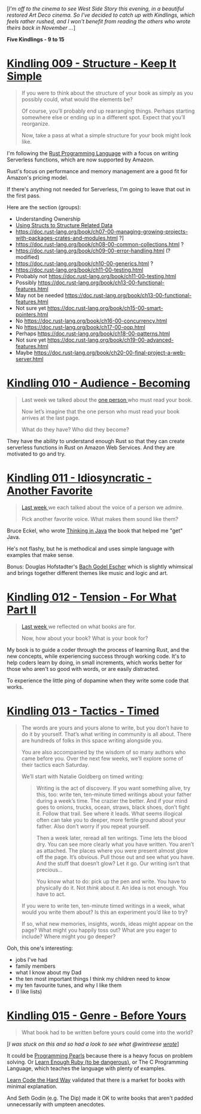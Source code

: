 [_I'm off to the cinema to see West Side Story this evening, in a beautiful restored Art Deco cinema. So I've decided to catch up with Kindlings, which feels rather rushed, and I won't benefit from reading the others who wrote theirs back in November ..._]

**Five Kindlings - 9 to 15**

# [Kindling 009 - Structure - Keep It Simple](https://wc3.akimbo.com/t/kindling-009-structure-keep-it-simple/65387)

>If you were to think about the structure of your book as simply as you possibly could, what would the elements be?
>
>Of course, you’ll probably end up rearranging things. Perhaps starting somewhere else or ending up in a different spot. Expect that you’ll reorganize.
>
>Now, take a pass at what a simple structure for your book might look like.

I'm following the [Rust Programming Language](https://doc.rust-lang.org/book/) with a focus on writing Serverless functions, which are now supported by Amazon.

Rust's focus on performance and memory management are a good fit for Amazon's pricing model.

If there's anything not needed for Serverless, I'm going to leave that out in the first pass.

Here are the section (groups):

* Understanding Ownership
* [Using Structs to Structure Related Data](https://doc.rust-lang.org/book/ch05-00-structs.html#using-structs-to-structure-related-data)
* https://doc.rust-lang.org/book/ch07-00-managing-growing-projects-with-packages-crates-and-modules.html ?]
* https://doc.rust-lang.org/book/ch08-00-common-collections.html ?
* https://doc.rust-lang.org/book/ch09-00-error-handling.html (? modified)
* https://doc.rust-lang.org/book/ch10-00-generics.html ?
* https://doc.rust-lang.org/book/ch11-00-testing.html
* Probably not https://doc.rust-lang.org/book/ch11-00-testing.html
* Possibly https://doc.rust-lang.org/book/ch13-00-functional-features.html
* May not be needed https://doc.rust-lang.org/book/ch13-00-functional-features.html
* Not sure yet https://doc.rust-lang.org/book/ch15-00-smart-pointers.html
* No https://doc.rust-lang.org/book/ch16-00-concurrency.html
* No https://doc.rust-lang.org/book/ch17-00-oop.html
* Perhaps https://doc.rust-lang.org/book/ch18-00-patterns.html
* Not sure yet https://doc.rust-lang.org/book/ch19-00-advanced-features.html
* Maybe https://doc.rust-lang.org/book/ch20-00-final-project-a-web-server.html

# [Kindling 010 - Audience - Becoming](https://wc3.akimbo.com/t/kindling-010-audience-becoming/65388)

> Last week we talked about the [one person ](https://wc3.akimbo.com/t/kindling-003-audience-just-one/64557) who must read your book.
>
>Now let’s imagine that the one person who must read your book arrives at the last page.
>
>What do they have? Who did they become?

They have the ability to understand enough Rust so that they can create serverless functions in Rust on Amazon Web Services. And they are motivated to go and try.

# [Kindling 011 - Idiosyncratic - Another Favorite](https://wc3.akimbo.com/t/kindling-011-idiosyncratic-another-favorite/65389)

>[Last week ](https://wc3.akimbo.com/t/kindling-004-idiosyncratic-like-you/64558) we each talked about the voice of a person we admire.
>
>Pick another favorite voice. What makes them sound like them?

Bruce Eckel, who wrote [Thinking in Java](https://www.amazon.co.uk/Thinking-Java-Bruce-Eckel/dp/0131872486/) the book that helped me "get" Java.

He's not flashy, but he is methodical and uses simple language with examples that make sense.

Bonus: Douglas Hofstadter's [Bach Godel Escher](https://en.wikipedia.org/wiki/G%C3%B6del,_Escher,_Bach) which is slightly whimsical and brings together different themes like music and logic and art.

# [Kindling 012 - Tension - For What Part II](https://wc3.akimbo.com/t/kindling-012-tension-for-what-part-ii/65390)

> [Last week ](https://wc3.akimbo.com/t/kindling-005-tension-for-what/64559) we reflected on what books are for.
>
>Now, how about your book? What is your book for?

My book is to guide a coder through the process of learning Rust, and the new concepts, while experiencing success through working code. It's to help coders learn by doing, in small increments, which works better for those who aren't so good with words, or are easily distracted.

To experience the little ping of dopamine when they write some code that works.

# [Kindling 013 - Tactics - Timed](https://wc3.akimbo.com/t/kindling-013-tactics-timed/65391)

> The words are yours and yours alone to write, but you don’t have to do it by yourself. That’s what writing in community is all about. There are hundreds of folks in this space writing alongside you.
>
>You are also accompanied by the wisdom of so many authors who came before you. Over the next few weeks, we’ll explore some of their tactics each Saturday.
>
>We’ll start with Natalie Goldberg on timed writing:
>
>> Writing is the act of discovery. If you want something alive, try this, too: write ten, ten-minute timed writings about your father during a week’s time. The crazier the better. And if your mind goes to onions, trucks, ocean, straws, black shoes, don’t fight it. Follow that trail. See where it leads. What seems illogical often can take you to deeper, more fertile ground about your father. Also don’t worry if you repeat yourself.
>>
>>
>>
>> Then a week later, reread all ten writings. Time lets the blood dry. You can see more clearly what you have written. You aren’t as attached. The places where you were present almost glow off the page. It’s obvious. Pull those out and see what you have. And the stuff that doesn’t glow? Let it go. Our writing isn’t that precious…
>>
>>
>>
>> You know what to do: pick up the pen and write. You have to physically do it. Not *think* about it. An idea is not enough. You have to act.
>
>If you were to write ten, ten-minute timed writings in a week, what would you write them about? Is this an experiment you’d like to try?
>
>If so, what new memories, insights, words, ideas might appear on the page? What might you happily toss out? What are you eager to include? Where might you go deeper?

Ooh, this one's interesting:

- jobs I've had
- family members
- what I know about my Dad
- the ten most important things I think my children need to know
- my ten favourite tunes, and why I like them
- (I like lists)

# [Kindling 015 - Genre - Before Yours](https://wc3.akimbo.com/t/kindling-015-genre-before-yours/65393)

>What book had to be written before yours could come into the world?

[_I was stuck on this and so had a look to see what @wintreese [wrote](https://wc3.akimbo.com/t/win-treese-wic3-kindlings-history-of-random-numbers/65432/12)_]

It could be [Programming Pearls](https://www.amazon.co.uk/Programming-Pearls-Joe-Bentley/dp/8177588583/) because there is a heavy focus on problem solving. Or [Learn Enough Ruby (to be dangerous)](https://www.learnenough.com/ruby-tutorial), or The C Programming Language, which teaches the language with plenty of examples. 

[Learn Code the Hard Way](https://learnrubythehardway.org/book/ex4.html) validated that there is a market for books with minimal explanation.

And Seth Godin (e.g. The Dip) made it OK to write books that aren't padded unnecessarily with umpteen anecdotes.
